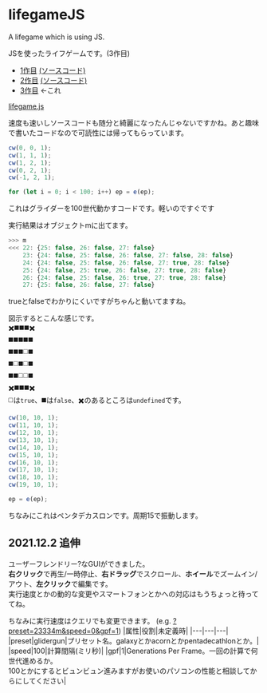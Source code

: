 # lifegameJS
A lifegame which is using JS.

JSを使ったライフゲームです。(3作目)
- [1作目](https://www.mugisus.com/game_of_life) [(ソースコード)](https://github.com/MugiSus/mugisus.github.io/blob/master/game_of_life/src.js)
- [2作目](https://www.mugisus.com/game_of_life_inf) [(ソースコード)](https://github.com/MugiSus/mugisus.github.io/blob/master/game_of_life_inf/src.js)
- [3作目](https://www.mugisus.com/lifegameJS) ←これ

[lifegame.js](https://github.com/MugiSus/lifegameJS/blob/main/lifegame.js)

速度も速いしソースコードも随分と綺麗になったんじゃないですかね。あと趣味で書いたコードなので可読性には帰ってもらっています。

```js
cw(0, 0, 1);
cw(1, 1, 1);
cw(1, 2, 1);
cw(0, 2, 1);
cw(-1, 2, 1);

for (let i = 0; i < 100; i++) ep = e(ep);
```
これはグライダーを100世代動かすコードです。軽いのですぐです

実行結果はオブジェクトmに出てます。

```js
>>> m
<<< 22: {25: false, 26: false, 27: false}
    23: {24: false, 25: false, 26: false, 27: false, 28: false}
    24: {24: false, 25: false, 26: false, 27: true, 28: false}
    25: {24: false, 25: true, 26: false, 27: true, 28: false}
    26: {24: false, 25: false, 26: true, 27: true, 28: false}
    27: {25: false, 26: false, 27: false}
```
trueとfalseでわかりにくいですがちゃんと動いてますね。

図示するとこんな感じです。<br>
✖️◼️◼️◼️✖️<br>
◼️◼️◼️◼️◼️<br>
◼️◼️◼️◻️◼️<br>
◼️◻️◼️◻️◼️<br>
◼️◼️◻️◻️◼️<br>
✖️◼️◼️◼️✖️<br>
◻️は`true`、◼️は`false`、✖️のあるところは`undefined`です。

```js
cw(10, 10, 1);
cw(11, 10, 1);
cw(12, 10, 1);
cw(13, 10, 1);
cw(14, 10, 1);
cw(15, 10, 1);
cw(16, 10, 1);
cw(17, 10, 1);
cw(18, 10, 1);
cw(19, 10, 1);

ep = e(ep);
```
ちなみにこれはペンタデカスロンです。周期15で振動します。

## 2021.12.2 追伸

ユーザーフレンドリー?なGUIができました。<br>
**右クリック**で再生/一時停止、**右ドラッグ**でスクロール、**ホイール**でズームイン/アウト、**左クリック**で編集です。<br>
実行速度とかの動的な変更やスマートフォンとかへの対応はもうちょっと待っててね。

ちなみに実行速度はクエリでも変更できます。
(e.g. [?preset=23334m&speed=0&gpf=1](https://www.mugisus.com/lifegameJS/?preset=23334m&speed=0&gpf=1))
|属性|役割|未定義時|
|---|---|---|
|preset|glidergun|プリセット名。galaxyとかacornとかpentadecathlonとか。|
|speed|100|計算間隔(ミリ秒)|
|gpf|1|Generations Per Frame。一回の計算で何世代進めるか。<br>100とかにするとビュンビュン進みますがお使いのパソコンの性能と相談してからにしてください|

